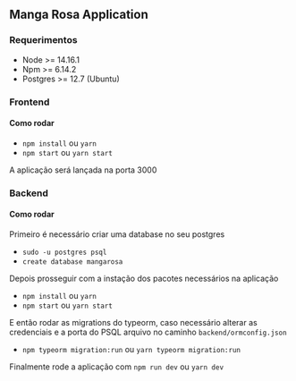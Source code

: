 ## Manga Rosa Application

### Requerimentos

- Node >= 14.16.1
- Npm >= 6.14.2
- Postgres >= 12.7 (Ubuntu)

### Frontend

#### Como rodar

- `npm install` ou `yarn`
- `npm start` ou `yarn start`

A aplicação será lançada na porta 3000

### Backend

#### Como rodar

Primeiro é necessário criar uma database no seu postgres

- `sudo -u postgres psql`
- `create database mangarosa`

Depois prosseguir com a instação dos pacotes necessários na aplicação

- `npm install` ou `yarn`
- `npm start` ou `yarn start`

E então rodar as migrations do typeorm, caso necessário alterar as credenciais e a porta do PSQL arquivo no caminho `backend/ormconfig.json`

- `npm typeorm migration:run` ou `yarn typeorm migration:run`

Finalmente rode a aplicação com `npm run dev` ou `yarn dev`
